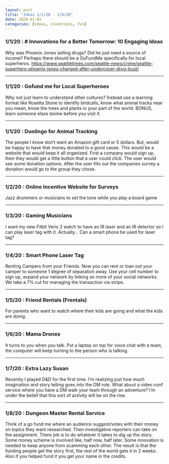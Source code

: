 ```yaml
---
layout: post
title: "Ideas 1/1/20 - 1/8/20"
date: 2020-01-01
categories: [ideas, inventions, fun]
---
```




### 1/1/20 : # Innovations for a Better Tomorrow: 10 Engaging Ideas
Why was Phoenix Jones selling drugs? Did he just need a source of income? Perhaps there should be a GoFundMe specifically for local superheros. https://www.seattletimes.com/seattle-news/crime/seattle-superhero-phoenix-jones-charged-after-undercover-drug-bust/

---

### 1/1/20 : Gofund me for Local Superheroes
Why not just learn to understand other cultures? Instead use a learning format like Rosetta Stone to identify birdcalls, know what animal tracks near you mean, know the trees and plants in your part of the world. BONUS, learn someone elses biome before you visit it.

---

### 1/1/20 : Duolingo for Animal Tracking
The people I know don’t want an Amazon gift card or 5 dollars. But, would be happy to have that money donated to a good cause. This would be a website that would keep it all organized. First a company would sign up, then they would get a little button that a user could click. The user would see some donation options. After the user fills out the companies survey a donation would go to the group they chose.

---

### 1/2/20 : Online Incentive Website for Surveys
Jazz drummers or musicians to set the tone while you play a board game

---

### 1/3/20 : Gaming Musicians
I want my new Fitbit Veris 2 watch to have an IR laser and an IR detector so I can play laser tag with it. Actually… Can a smart phone be used for laser tag?

---

### 1/4/20 : Smart Phone Laser Tag
Renting Campers from your Friends. Now you can rent or loan out your camper to someone 1 degree of separation away. Use your cell number to sign up, expand your network by linking on more of your social networks. We take a 7% cut for managing the transaction via stripe.

---

### 1/5/20 : Friend Rentals (Frentals)
For parents who want to watch where their kids are going and what the kids are doing.

---

### 1/6/20 : Mama Drones
It turns to you when you talk. Put a laptop on top for voice chat with a team, the computer will keep turning to the person who is talking.

---

### 1/7/20 : Extra Lazy Susan
Recently I played D&D for the first time. I’m realizing just how much imagination and story telling goes into the DM role. What about a video conf service where you have a DM walk your team through an adventure? I’m under the belief that this sort of activity will be on the rise.

---

### 1/8/20 : Dungeon Master Rental Service
Think of a go fund me where an audience suggest/votes with their money on topics they want researched. Then investigative reporters can take on the assignment. There job is to do whatever it takes to dig up the story. Some money scheme is involved like, half now, half later. Some innovation is needed to keep anyone from scamming each other. The result is that the funding people get the story first, the rest of the world gets it in 2 weeks. Also if you helped fund it you get your name in the credits.
